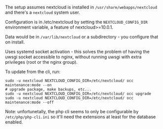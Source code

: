 The setup assumes nextcloud is installed in `/usr/share/webapps/nextcloud` and there's a `nextcloud` system user.

Configuration is in /etc/nextcloud by setting the `NEXTCLOUD_CONFIG_DIR` environment variable,
a feature of nextcloud>=10.0.1.

Data would be in `/var/lib/nextcloud` or a subdirectory - you configure that on install.

Uses systemd socket activation - this solves the problem of having the uwsgi socket accessible to nginx, without running
uwsgi with extra privileges (root or the nginx group).

To update from the cli, run:
```
sudo -u nextcloud NEXTCLOUD_CONFIG_DIR=/etc/nextcloud/ occ maintenance:mode --on
# upgrade package, make backups, etc...
sudo -u nextcloud NEXTCLOUD_CONFIG_DIR=/etc/nextcloud/ occ upgrade
sudo -u nextcloud NEXTCLOUD_CONFIG_DIR=/etc/nextcloud/ occ maintenance:mode --off
```

Note: unfortunetally, the php cli seems to only be configurable by `/etc/php/php-cli.ini` so it'll need the extensions at
least for the database enabled.
